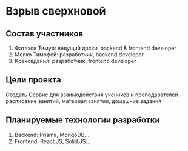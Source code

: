 # Взрыв сверхновой
## Состав участников
1. Фатахов Тимур: ведущий доски, backend & frontend developer
2. Мелко Тимофей: разработчик, backend developer
3. Креховданил: разработчик, frontend developer

## Цели проекта
Создать Сервис для взаимодействия учеников и преподавателей - расписание занятий,
материал занятий, домашние задания

## Планируемые технологии разработки
1. Backend: Prisma, MongoDB...
2. Frontend: React.JS, Solid.JS...

